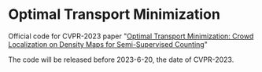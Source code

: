 # Optimal Transport Minimization
Official code for CVPR-2023 paper "[Optimal Transport Minimization: Crowd Localization on Density Maps for Semi-Supervised Counting](https://openaccess.thecvf.com/content/CVPR2023/html/Lin_Optimal_Transport_Minimization_Crowd_Localization_on_Density_Maps_for_Semi-Supervised_CVPR_2023_paper.html)"

The code will be released before 2023-6-20, the date of CVPR-2023.
